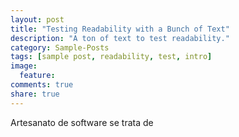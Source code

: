 ```yaml
---
layout: post
title: "Testing Readability with a Bunch of Text"
description: "A ton of text to test readability."
category: Sample-Posts
tags: [sample post, readability, test, intro]
image:
  feature: 
comments: true
share: true
---
```



Artesanato de software se trata de

